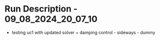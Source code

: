 # Run Description - 09_08_2024_20_07_10

- testing uc1 with updated solver + damping control - sideways - dummy

